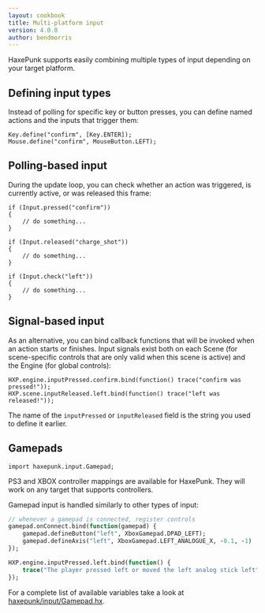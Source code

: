 ```yaml
---
layout: cookbook
title: Multi-platform input
version: 4.0.0
author: bendmorris
---
```


HaxePunk supports easily combining multiple types of input depending on your target platform.

## Defining input types

Instead of polling for specific key or button presses, you can define named actions and the inputs that trigger them:

```
Key.define("confirm", [Key.ENTER]);
Mouse.define("confirm", MouseButton.LEFT);
```

## Polling-based input

During the update loop, you can check whether an action was triggered, is currently active, or was released this frame:

```
if (Input.pressed("confirm"))
{
	// do something...
}

if (Input.released("charge_shot"))
{
	// do something...
}

if (Input.check("left"))
{
	// do something...
}
```

## Signal-based input

As an alternative, you can bind callback functions that will be invoked when an action starts or finishes. Input signals exist both on each Scene (for scene-specific controls that are only valid when this scene is active) and the Engine (for global controls):

```
HXP.engine.inputPressed.confirm.bind(function() trace("confirm was pressed!"));
HXP.scene.inputReleased.left.bind(function() trace("left was released!"));
```

The name of the `inputPressed` or `inputReleased` field is the string you used to define it earlier.

## Gamepads

```
import haxepunk.input.Gamepad;
```

PS3 and XBOX controller mappings are available for HaxePunk. They will work on any target that supports controllers.

Gamepad input is handled similarly to other types of input:

```haxe
// whenever a gamepad is connected, register controls
gamepad.onConnect.bind(function(gamepad) {
	gamepad.defineButton("left", XboxGamepad.DPAD_LEFT);
	gamepad.defineAxis("left", XboxGamepad.LEFT_ANALOGUE_X, -0.1, -1)
});

HXP.engine.inputPressed.left.bind(function() {
	trace("The player pressed left or moved the left analog stick left");
});
```

For a complete list of available variables take a look at [haxepunk/input/Gamepad.hx](https://github.com/HaxePunk/HaxePunk/blob/master/haxepunk/input/Gamepad.hx).
